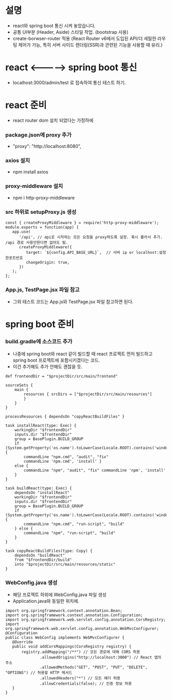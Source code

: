 # 설명
- react와 spring boot 통신 시켜 놓았습니다.
- 공통 UI부분 (Header, Aside) 스타일 작업. (bootstrap 사용)
- create-borwser-router 적용 (React Router v6에서 도입된 API/더 세밀한 라우팅 제어가 가능, 특히 서버 사이드 렌더링(SSR)과 관련된 기능을 사용할 때 유리.)

# react <-----> spring boot 통신
- localhost:3000/admin/test 로 접속하여 통신 테스트 하기.

# react 준비
- react router dom 설치 되었다는 가정하에

### package.json에 proxy 추가
- "proxy": "http://localhost:8080",

### axios 설치
- npm install axios

### proxy-middleware 설치
- npm i http-proxy-middleware

### src 하위로 setupProxy.js 생성
```
const { createProxyMiddleware } = require('http-proxy-middleware');
module.exports = function(app) {
   app.use(
      '/api', // api로 시작하는 모든 요청을 proxy하도록 설정. 혹시 몰라서 추가. /api 경로 사용안한다면 없어도 됨.
      createProxyMiddleware({
         target: `${config.API_BASE_URL}`,	// 서버 ip or localhost:설정한포트번호
         changeOrigin: true,
      })
   );
};
```
### App.js, TestPage.jsx 파일 참고
- 그외 테스트 코드는 App.js와 TestPage.jsx 파일 참고하면 된다.

# spring boot 준비

### build.gradle에 소스코드 추가
- 나중에 spring boot와 react 같이 빌드할 때 react 프로젝트 먼저 빌드하고 spring boot 프로젝트에 포함시키겠다는 코드.
- 이건 추가해도 추가 안해도 괜찮을 듯.
```
def frontendDir = "$projectDir/src/main/frontend"

sourceSets {
	main {
		resources { srcDirs = ["$projectDir/src/main/resources"]
		}
	}
}

processResources { dependsOn "copyReactBuildFiles" }

task installReact(type: Exec) {
	workingDir "$frontendDir"
	inputs.dir "$frontendDir"
	group = BasePlugin.BUILD_GROUP
	if (System.getProperty('os.name').toLowerCase(Locale.ROOT).contains('windows')) {
		commandLine "npm.cmd", "audit", "fix"
		commandLine 'npm.cmd', 'install' }
	else {
		commandLine "npm", "audit", "fix" commandLine 'npm', 'install'
	}
}

task buildReact(type: Exec) {
	dependsOn "installReact"
	workingDir "$frontendDir"
	inputs.dir "$frontendDir"
	group = BasePlugin.BUILD_GROUP
	if (System.getProperty('os.name').toLowerCase(Locale.ROOT).contains('windows')) {
		commandLine "npm.cmd", "run-script", "build"
	} else {
		commandLine "npm", "run-script", "build"
	}
}

task copyReactBuildFiles(type: Copy) {
	dependsOn "buildReact"
	from "$frontendDir/build"
	into "$projectDir/src/main/resources/static"
}
```

### WebConfig.java 생성
- 해당 프로젝트 하위에 WebConfig.java 파일 생성
- Application.java와 동일한 위치에.
```
import org.springframework.context.annotation.Bean;
import org.springframework.context.annotation.Configuration;
import org.springframework.web.servlet.config.annotation.CorsRegistry;
import org.springframework.web.servlet.config.annotation.WebMvcConfigurer;
@Configuration
public class WebConfig implements WebMvcConfigurer {
   @Override
   public void addCorsMappings(CorsRegistry registry) {
       registry.addMapping("/**") // 모든 경로에 대해 CORS 허용
               .allowedOrigins("http://localhost:3000") // React 앱의 주소
               .allowedMethods("GET", "POST", "PUT", "DELETE", "OPTIONS") // 허용할 HTTP 메서드
               .allowedHeaders("*") // 모든 헤더 허용
               .allowCredentials(false); // 인증 정보 허용
   }
}
```
